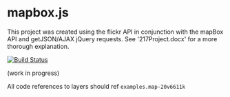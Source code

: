 # mapbox.js

This project was created using the flickr API in conjunction with the mapBox API and getJSON/AJAX jQuery requests. See '217Project.docx' for a more thorough explanation.

[![Build Status](https://travis-ci.org/mapbox/mapbox.js.png?branch=v1)](https://travis-ci.org/mapbox/mapbox.js)

(work in progress)

All code references to layers should ref `examples.map-20v6611k`
